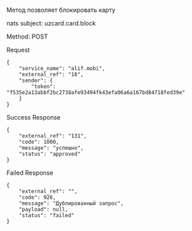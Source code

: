 Метод позволяет блокировать карту

nats subject: uzcard.card.block

Method: POST

Request

```
{
    "service_name": "alif.mobi",
    "external_ref": "18",
    "sender": {
        "token": "f535e2a13abbf2bc2738afe93494fk43efa06a6a167bd84718fed39e"
    }
}

```

Success Response 

```
{
    "external_ref": "131",
    "code": 1000,
    "message": "успешно",
    "status": "approved"
}
```
Failed Response

```
{
    "external_ref": "",
    "code": 926,
    "message": "Дублированный запрос",
    "payload": null,
    "status": "failed"
}
```
